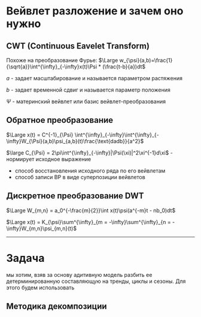 # Вейвлет разложение и зачем оно нужно

## CWT (Continuous Eavelet Transform)

Похоже на преобразование Фурье: $\Large w_{\psi}(a,b)=\frac{1}{\sqrt{a}}\int^{\infty}_{-\infty}x(t)\Psi * (\frac{t-b}{a})dt$

$a$ - задает масштабирование и называется параметром растяжения

$b$ - задает временной сдвиг и называется параметр положения

$\Psi$ - материнский вейвлет или базис вейвлет-преобразования

## Обратное преобразование

$\Large x(t) = C^{-1}_{\Psi} \int^{\infty}_{-\infty}\int^{\infty}_{-\infty}W_{\Psi}(a,b)\psi_{a,b}(t)\frac{\text{dadb}}{a^2}$

$\large C_{\Psi} = 2\pi\int^{\infty}_{-\infty}|\Psi(\xi)|^2\xi^{-1}d\xi$ - нормирует исходное выражение

- способ восстановления исходного ряда по его вейвлетам
- способ записи ВР в виде суперпозиции вейвлетов

## Дискретное преобразование DWT

$\Large W_{m,n} = a_0^{-\frac{m}{2}}\int x(t)\psi(a^{-m}t - nb_0)dt$

$\Large x(t) = K_{\psi}\sum^{\infty}_{m = -\infty}\sum^{\infty}_{n = -\infty}W_{m,n}\psi_{m,n}(t)$

---

# Задача

мы хотим, взяв за основу адитивную модель разбить ее детерминированную составляющую на тренды, циклы и сезоны. Для этого будем использовать

## Методика декомпозиции
